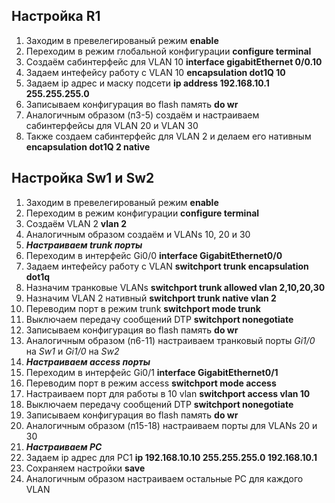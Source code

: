 ## Настройка R1
1. Заходим в превелегированый режим **enable**
2. Переходим в режим глобальной конфигурации **configure terminal**
3. Создаём сабинтерфейс для VLAN 10  **interface gigabitEthernet 0/0.10**
4. Задаем интефейсу работу с VLAN 10  **encapsulation dot1Q 10**
5. Задаем ip адрес и маску подсети  **ip address 192.168.10.1 255.255.255.0**
6. Записываем конфигурация во flash память **do wr**
7. Аналогичным образом (п3-5) создаём и настраиваем сабинтерфейсы для VLAN 20 и VLAN 30
8. Также создаем сабинтерфейс для VLAN 2 и делаем его нативным **encapsulation dot1Q 2 native**

## Настройка Sw1 и Sw2
1. Заходим в превелегированый режим **enable**
2. Переходим в режим конфигурации **configure terminal**
3. Создаём VLAN 2  **vlan 2** 
4. Аналогичным образом создаём и VLANs 10, 20 и 30
5. ***Настраиваем trunk порты***
6. Переходим в интерфейс Gi0/0 **interface GigabitEthernet0/0**
7. Задаем интефейсу работу с VLAN  **switchport trunk encapsulation dot1q**
8. Назначим транковые VLANs **switchport trunk allowed vlan 2,10,20,30**
9. Назначим VLAN 2 нативный **switchport trunk native vlan 2**
10. Переводим порт в режим trunk  **switchport mode trunk**
11. Выключаем передачу сообщений DTP  **switchport nonegotiate**
12. Записываем конфигурация во flash память **do wr**
13. Аналогичным образом (п6-11) настраиваем транковый порты *Gi1/0* на *Sw1* и *Gi1/0* на *Sw2*
14. ***Настраиваем access порты***
15. Переходим в интерфейс Gi0/1 **interface GigabitEthernet0/1**
16. Переводим порт в режим access **switchport mode access**
17. Настраиваем порт для работы в 10 vlan **switchport access vlan 10**
18. Выключаем передачу сообщений DTP  **switchport nonegotiate**
19. Записываем конфигурация во flash память **do wr**
20. Аналогичным образом (п15-18) настраиваем порты для VLANs 20 и 30
21. ***Настраиваем PC***
22. Задаем ip адрес для PC1  **ip 192.168.10.10 255.255.255.0 192.168.10.1**
23. Сохраняем настройки **save**
24. Аналогичным образом настраиваем остальные PC для каждого VLAN
